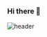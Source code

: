 ### Hi there 👋
![header](https://capsule-render.vercel.app/api?type=waving&text=oldentomato&height=300&fontSize=70&color=auto&section=header)
<!--
**Oldentomato/Oldentomato** is a ✨ _special_ ✨ repository because its `README.md` (this file) appears on your GitHub profile.

Here are some ideas to get you started:

- 🔭 I’m currently working on ...
- 🌱 I’m currently learning ...
- 👯 I’m looking to collaborate on ...
- 🤔 I’m looking for help with ...
- 💬 Ask me about ...
- 📫 How to reach me: ...
- 😄 Pronouns: ...
- ⚡ Fun fact: ...
-->
